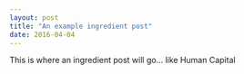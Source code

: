 ```yaml
---
layout: post
title: "An example ingredient post"
date: 2016-04-04
---
```


This is where an ingredient post will go... like Human Capital
